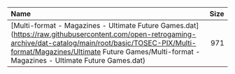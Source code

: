 |Name|Size|
|:---|---:|
|[Multi-format - Magazines - Ultimate Future Games.dat](https://raw.githubusercontent.com/open-retrogaming-archive/dat-catalog/main/root/basic/TOSEC-PIX/Multi-format/Magazines/Ultimate Future Games/Multi-format - Magazines - Ultimate Future Games.dat)|971|
